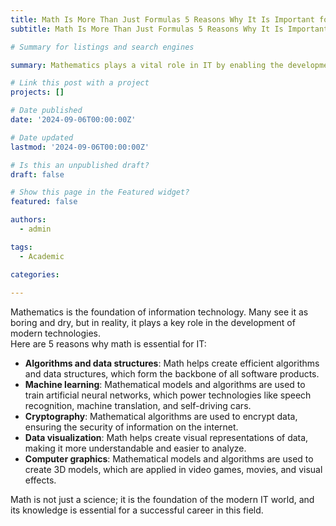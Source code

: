 ```yaml
---
title: Math Is More Than Just Formulas 5 Reasons Why It Is Important for IT
subtitle: Math Is More Than Just Formulas 5 Reasons Why It Is Important for IT

# Summary for listings and search engines

summary: Mathematics plays a vital role in IT by enabling the development of algorithms, machine learning, cryptography, data visualization, and computer graphics.

# Link this post with a project
projects: []

# Date published
date: '2024-09-06T00:00:00Z'

# Date updated
lastmod: '2024-09-06T00:00:00Z'

# Is this an unpublished draft?
draft: false

# Show this page in the Featured widget?
featured: false

authors:
  - admin

tags:
  - Academic

categories:
  
---
```


Mathematics is the foundation of information technology. Many see it as boring and dry, but in reality, it plays a key role in the development of modern technologies.  
Here are 5 reasons why math is essential for IT:

- **Algorithms and data structures**: Math helps create efficient algorithms and data structures, which form the backbone of all software products.
- **Machine learning**: Mathematical models and algorithms are used to train artificial neural networks, which power technologies like speech recognition, machine translation, and self-driving cars.
- **Cryptography**: Mathematical algorithms are used to encrypt data, ensuring the security of information on the internet.
- **Data visualization**: Math helps create visual representations of data, making it more understandable and easier to analyze.
- **Computer graphics**: Mathematical models and algorithms are used to create 3D models, which are applied in video games, movies, and visual effects.

Math is not just a science; it is the foundation of the modern IT world, and its knowledge is essential for a successful career in this field.


